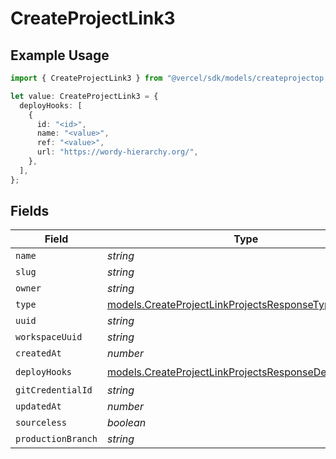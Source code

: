 # CreateProjectLink3

## Example Usage

```typescript
import { CreateProjectLink3 } from "@vercel/sdk/models/createprojectop.js";

let value: CreateProjectLink3 = {
  deployHooks: [
    {
      id: "<id>",
      name: "<value>",
      ref: "<value>",
      url: "https://wordy-hierarchy.org/",
    },
  ],
};
```

## Fields

| Field                                                                                                              | Type                                                                                                               | Required                                                                                                           | Description                                                                                                        |
| ------------------------------------------------------------------------------------------------------------------ | ------------------------------------------------------------------------------------------------------------------ | ------------------------------------------------------------------------------------------------------------------ | ------------------------------------------------------------------------------------------------------------------ |
| `name`                                                                                                             | *string*                                                                                                           | :heavy_minus_sign:                                                                                                 | N/A                                                                                                                |
| `slug`                                                                                                             | *string*                                                                                                           | :heavy_minus_sign:                                                                                                 | N/A                                                                                                                |
| `owner`                                                                                                            | *string*                                                                                                           | :heavy_minus_sign:                                                                                                 | N/A                                                                                                                |
| `type`                                                                                                             | [models.CreateProjectLinkProjectsResponseType](../models/createprojectlinkprojectsresponsetype.md)                 | :heavy_minus_sign:                                                                                                 | N/A                                                                                                                |
| `uuid`                                                                                                             | *string*                                                                                                           | :heavy_minus_sign:                                                                                                 | N/A                                                                                                                |
| `workspaceUuid`                                                                                                    | *string*                                                                                                           | :heavy_minus_sign:                                                                                                 | N/A                                                                                                                |
| `createdAt`                                                                                                        | *number*                                                                                                           | :heavy_minus_sign:                                                                                                 | N/A                                                                                                                |
| `deployHooks`                                                                                                      | [models.CreateProjectLinkProjectsResponseDeployHooks](../models/createprojectlinkprojectsresponsedeployhooks.md)[] | :heavy_check_mark:                                                                                                 | N/A                                                                                                                |
| `gitCredentialId`                                                                                                  | *string*                                                                                                           | :heavy_minus_sign:                                                                                                 | N/A                                                                                                                |
| `updatedAt`                                                                                                        | *number*                                                                                                           | :heavy_minus_sign:                                                                                                 | N/A                                                                                                                |
| `sourceless`                                                                                                       | *boolean*                                                                                                          | :heavy_minus_sign:                                                                                                 | N/A                                                                                                                |
| `productionBranch`                                                                                                 | *string*                                                                                                           | :heavy_minus_sign:                                                                                                 | N/A                                                                                                                |